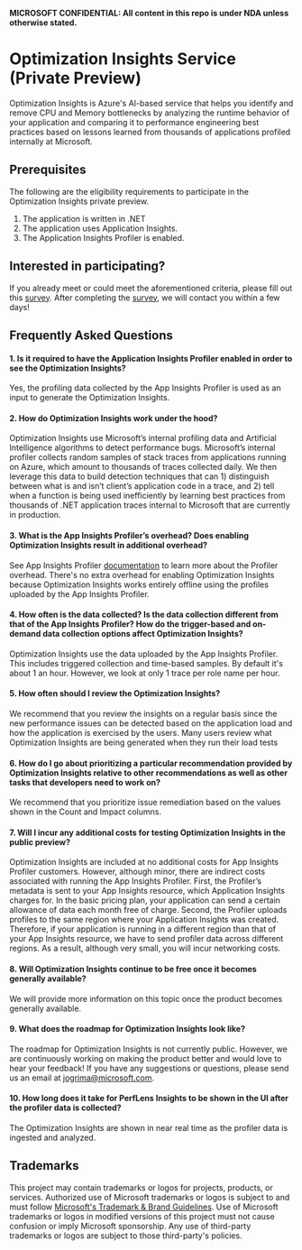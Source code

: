 **MICROSOFT CONFIDENTIAL: All content in this repo is under NDA unless otherwise stated.**

# Optimization Insights Service (Private Preview)

Optimization Insights is Azure's AI-based service that helps you identify and remove CPU and Memory bottlenecks by analyzing the runtime behavior of your application and comparing it to performance engineering best practices based on lessons learned from thousands of applications profiled internally at Microsoft. 

## Prerequisites

The following are the eligibility requirements to participate in the Optimization Insights private preview. 
1.	The application is written in .NET
2.	The application uses Application Insights.
3.	The Application Insights Profiler is enabled.

## Interested in participating?

If you already meet or could meet the aforementioned criteria, please fill out this [survey](https://forms.office.com/Pages/ResponsePage.aspx?id=v4j5cvGGr0GRqy180BHbR2WKm-0-TPBEtsyQ96QsOPpUMlRKVU5JSkJVRTVKOFJaQTI2N1ZRTkc4Si4u). After completing the [survey](https://forms.office.com/Pages/ResponsePage.aspx?id=v4j5cvGGr0GRqy180BHbR2WKm-0-TPBEtsyQ96QsOPpUMlRKVU5JSkJVRTVKOFJaQTI2N1ZRTkc4Si4u), we will contact you within a few days! 

## Frequently Asked Questions

#### 1. Is it required to have the Application Insights Profiler enabled in order to see the Optimization Insights?

Yes, the profiling data collected by the App Insights Profiler is used as an input to generate the Optimization Insights.

#### 2. How do Optimization Insights work under the hood?

Optimization Insights use Microsoft’s internal profiling data and Artificial Intelligence algorithms to detect performance bugs. Microsoft’s internal profiler collects random samples of stack traces from applications running on Azure, which amount to thousands of traces collected daily. We then leverage this data to build detection techniques that can 1) distinguish between what is and isn’t client’s application code in a trace, and 2) tell when a function is being used inefficiently by learning best practices from thousands of .NET application traces internal to Microsoft that are currently in production.

#### 3. What is the App Insights Profiler’s overhead? Does enabling Optimization Insights result in additional overhead?

See App Insights Profiler [documentation](https://docs.microsoft.com/en-us/azure/azure-monitor/app/profiler-overview) to learn more about the Profiler overhead. There's no extra overhead for enabling Optimization Insights because Optimization Insights works entirely offline using the profiles uploaded by the App Insights Profiler.

#### 4.	How often is the data collected? Is the data collection different from that of the App Insights Profiler? How do the trigger-based and on-demand data collection options affect Optimization Insights?

Optimization Insights use the data uploaded by the App Insights Profiler. This includes triggered collection and time-based samples. By default it's about 1 an hour. However, we look at only 1 trace per role name per hour.

#### 5.	How often should I review the Optimization Insights?

We recommend that you review the insights on a regular basis since the new performance issues can be detected based on the application load and how the application is exercised by the users. Many users review what Optimization Insights are being generated when they run their load tests

#### 6.	How do I go about prioritizing a particular recommendation provided by Optimization Insights relative to other recommendations as well as other tasks that developers need to work on?

We recommend that you prioritize issue remediation based on the values shown in the Count and Impact columns. 

#### 7.	Will I incur any additional costs for testing Optimization Insights in the public preview?

Optimization Insights are included at no additional costs for App Insights Profiler customers. However, although minor, there are indirect costs associated with running the App Insights Profiler. First, the Profiler’s metadata is sent to your App Insights resource, which Application Insights charges for. In the basic pricing plan, your application can send a certain allowance of data each month free of charge. Second, the Profiler uploads profiles to the same region where your Application Insights was created. Therefore, if your application is running in a different region than that of your App Insights resource, we have to send profiler data across different regions. As a result, although very small, you will incur networking costs. 

#### 8. Will Optimization Insights continue to be free once it becomes generally available?
We will provide more information on this topic once the product becomes generally available.

#### 9. What does the roadmap for Optimization Insights look like?
The roadmap for Optimization Insights is not currently public. However, we are continuously working on making the product better and would love to hear your feedback! If you have any suggestions or questions, please send us an email at jogrima@microsoft.com.

#### 10. How long does it take for PerfLens Insights to be shown in the UI after the profiler data is collected? 
The Optimization Insights are shown in near real time as the profiler data is ingested and analyzed.

## Trademarks

This project may contain trademarks or logos for projects, products, or services. Authorized use of Microsoft 
trademarks or logos is subject to and must follow 
[Microsoft's Trademark & Brand Guidelines](https://www.microsoft.com/en-us/legal/intellectualproperty/trademarks/usage/general).
Use of Microsoft trademarks or logos in modified versions of this project must not cause confusion or imply Microsoft sponsorship.
Any use of third-party trademarks or logos are subject to those third-party's policies.
